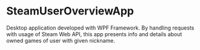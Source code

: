 # SteamUserOverviewApp

Desktop application developed with WPF Framework.
By handling requests with usage of Steam Web API, this app presents info and details about owned games of user with given nickname.

